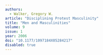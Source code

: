 ```yaml
---
authors:
  - Walker, Gregory W.
article: "Disciplining Protest Masculinity"
title: "Men and Masculinities"
volume: 9
issue: 1
year: 2006
doi: "10.1177/1097184X05284217"
disabled: true
---
```

